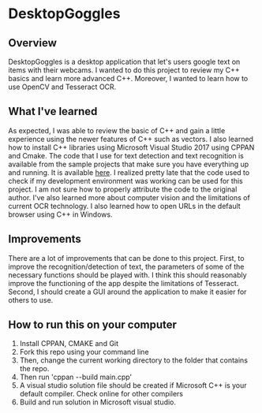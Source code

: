 # DesktopGoggles

## Overview
DesktopGoggles is a desktop application that let's users google text on items with their webcams. I wanted to do this project to review my C++ basics and learn more advanced C++. Moreover, I wanted to learn how to use OpenCV and Tesseract OCR.

## What I've learned
As expected, I was able to review the basic of C++ and gain a little experience using the newer features of C++ such as vectors. I also learned how to install C++ libraries using Microsoft Visual Studio 2017 using CPPAN and Cmake. The code that I use for text detection and text recognition is available from the sample projects that make sure you have everything up and running. It is available [here](https://github.com/opencv/opencv_contrib/blob/master/modules/text/samples/end_to_end_recognition.cpp). I realized pretty late that the code used to check if my development environment was working can be used for this project. I am not sure how to properly attribute the code to the original author. I've also learned more about computer vision and the limitations of current OCR technology. I also learned how to open URLs in the default browser using C++ in Windows.

## Improvements
There are a lot of improvements that can be done to this project. First, to improve the recognition/detection of text, the parameters of some of the necessary functions should be played with. I think this should reasonably improve the functioning of the app despite the limitations of Tesseract. Second, I should create a GUI around the application to make it easier for others to use.

## How to run this on your computer
1. Install CPPAN, CMAKE and Git
2. Fork this repo using your command line
3. Then, change the current working directory to the folder that contains the repo.
4. Then run 'cppan --build main.cpp'
5. A visual studio solution file should be created if Microsoft C++ is your default compiler. Check online for other compilers
6. Build and run solution in Microsoft visual studio.
